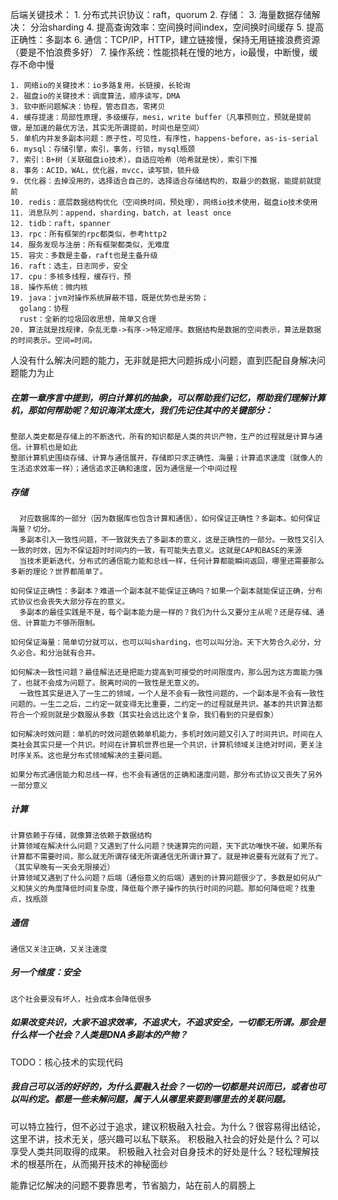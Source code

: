后端关键技术：
    1. 分布式共识协议：raft，quorum
    2. 存储：
    3.    海量数据存储解决： 分治sharding
    4.    提高查询效率：空间换时间index，空间换时间缓存
    5.    提高正确性：多副本
    6. 通信：TCP/IP，HTTP，建立链接慢，保持无用链接浪费资源（要是不怕浪费多好）
    7. 操作系统：性能损耗在慢的地方，io最慢，中断慢，缓存不命中慢   

    1. 网络io的关键技术：io多路复用，长链接，长轮询
    2. 磁盘io的关键技术：调度算法，顺序读写，DMA
    3. 软中断问题解决：协程，管态目态，零拷贝
    4. 缓存提速：局部性原理，多级缓存，mesi，write buffer（凡事预则立，预就是提前做，是加速的最优方法，其实无所谓提前，时间也是空间）
    5. 单机内并发多副本问题：原子性，可见性，有序性，happens-before，as-is-serial
    6. mysql：存储引擎，索引，事务，行锁，mysql瓶颈
    7. 索引：B+树（关联磁盘io技术），自适应哈希（哈希就是快），索引下推
    8. 事务：ACID，WAL，优化器，mvcc，读写锁，锁升级
    9. 优化器：去掉没用的，选择适合自己的，选择适合存储结构的，取最少的数据，能提前就提前
    10. redis：底层数据结构优化（空间换时间，预处理），网络io技术使用，磁盘io技术使用
    11. 消息队列：append，sharding，batch，at least once
    12. tidb：raft，spanner
    13. rpc：所有框架的rpc都类似，参考http2
    14. 服务发现与注册：所有框架都类似，无难度
    15. 容灾：多数是主备，raft也是主备升级
    16. raft：选主，日志同步，安全
    17. cpu：多核多线程，缓存行，预
    18. 操作系统：微内核
    19. java：jvm对操作系统屏蔽不错，既是优势也是劣势；
      golang：协程
      rust：全新的垃圾回收思想，简单又合理
    20. 算法就是找规律，杂乱无章->有序->特定顺序。数据结构是数据的空间表示，算法是数据的时间表示。空间=时间。
    


人没有什么解决问题的能力，无非就是把大问题拆成小问题，直到匹配自身解决问题能力为止








##### 在第一章序言中提到，明白计算机的抽象，可以帮助我们记忆，帮助我们理解计算机，那如何帮助呢？知识海洋太庞大，我们先记住其中的关键部分：
    整部人类史都是存储上的不断迭代，所有的知识都是人类的共识产物，生产的过程就是计算与通信。计算机也是如此
    整部计算机史围绕存储、计算与通信展开，存储即只求正确性、海量；计算追求速度（就像人的生活追求效率一样）；通信追求正确和速度，因为通信是一个中间过程
    
##### 存储 
      对应数据库的一部分（因为数据库也包含计算和通信），如何保证正确性？多副本。如何保证海量？切分。
      多副本引入一致性问题，不一致就失去了多副本的意义，这是正确性的一部分。一致性又引入一致的时效，因为不保证超时时间内的一致，有可能失去意义。这就是CAP和BASE的来源
      当技术更新迭代，分布式的通信能力能和总线一样，任何计算都能瞬间返回，哪里还需要那么多新的理论？世界都简单了。
      
    如何保证正确性：多副本？难道一个副本就不能保证正确吗？如果一个副本就能保证正确，分布式协议也会丧失大部分存在的意义。
      多副本的最佳实践是不是，每个副本能力是一样的？我们为什么又要分主从呢？还是存储、通信、计算能力不够所限制。
      
    如何保证海量：简单切分就可以，也可以叫sharding，也可以叫分治。天下大势合久必分，分久必合。和分治就有合并。
    
    如何解决一致性问题？最佳解法还是把能力提高到可接受的时间限度内，那么因为这方面能力强了，也就不会成为问题了。脱离时间的一致性是无意义的。
      一致性其实是进入了一生二的领域，一个人是不会有一致性问题的，一个副本是不会有一致性问题的。一生二之后，二约定一就变得无比重要，二约定一的过程就是共识。基本的共识算法都符合一个规则就是少数服从多数（其实社会远比这个复杂，我们看到的只是假象）
      
    如何解决时效问题：单机的时效问题依赖单机能力，多机时效问题又引入了时间共识。时间在人类社会其实只是一个共识。时间在计算机世界也是一个共识，计算机领域关注绝对时间，更关注时序关系。这也是分布式领域解决的主要问题。  
      
    如果分布式通信能力和总线一样，也不会有通信的正确和速度问题，那分布式协议又丧失了另外一部分意义
    
##### 计算
    计算依赖于存储，就像算法依赖于数据结构
    计算领域在解决什么问题？又遇到了什么问题？快速算完的问题，天下武功唯快不破。如果所有计算都不需要时间，那么就无所谓存储无所谓通信无所谓计算了。就是神说要有光就有了光了。（其实早晚有一天会无限接近）
    计算领域又遇到了什么问题？后端（通俗意义的后端）遇到的计算问题很少了，多数是如何从广义和狭义的角度降低时间复杂度，降低每个原子操作的执行时间的问题。那如何降低呢？找重点，找瓶颈
    
##### 通信
    通信又关注正确，又关注速度
    
##### 另一个维度：安全
    这个社会要没有坏人，社会成本会降低很多
    
##### 如果改变共识，大家不追求效率，不追求大，不追求安全，一切都无所谓。那会是什么样一个社会？人类是DNA多副本的产物？    

TODO：核心技术的实现代码

##### 我自己可以活的好好的，为什么要融入社会？一切的一切都是共识而已，或者也可以叫约定。都是一些未解问题，属于人从哪里来要到哪里去的关联问题。
  可以特立独行，但不必过于追求，建议积极融入社会。为什么？很容易得出结论，这里不讲，技术无关，感兴趣可以私下联系。
  积极融入社会的好处是什么？可以享受人类共同取得的成果。
  积极融入社会对自身技术的好处是什么？轻松理解技术的根基所在，从而揭开技术的神秘面纱

能靠记忆解决的问题不要靠思考，节省脑力，站在前人的肩膀上    

